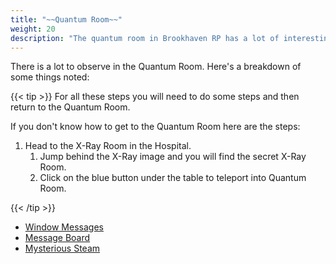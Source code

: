 ```yaml
---
title: "~~Quantum Room~~"
weight: 20
description: "The quantum room in Brookhaven RP has a lot of interesting things to explore. Steam or Smoke from the floor, odd cryptic messages on windows, and a message board."
---
```


There is a lot to observe in the Quantum Room. Here's a breakdown of some things noted:

{{< tip >}}
For all these steps you will need to do some steps and then return to the Quantum Room.

If you don't know how to get to the Quantum Room here are the steps:

1. Head to the X-Ray Room in the Hospital. 
	1. Jump behind the X-Ray image and you will find the secret X-Ray Room.
	1. Click on the blue button under the table to teleport into Quantum Room.

{{< /tip >}}

- [Window Messages](window_messages/)
- [Message Board](message_board/)
- [Mysterious Steam](steam/)
